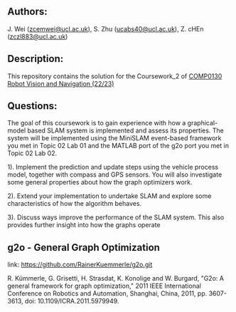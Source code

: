 ## Authors:
J. Wei (zcemwei@ucl.ac.uk), S. Zhu (ucabs40@ucl.ac.uk), Z. cHEn (zczl883@ucl.ac.uk)

## Description:
This repository contains the solution for the Coursework_2 of
[COMP0130 Robot Vision and Navigation (22/23)](https://moodle.ucl.ac.uk/course/view.php?id=30087)

## Questions:
The goal of this coursework is to gain experience with how a graphical-model based SLAM
system is implemented and assess its properties. The system will be implemented using the
MiniSLAM event-based framework you met in Topic 02 Lab 01 and the MATLAB port of the
g2o port you met in Topic 02 Lab 02.

  1). Implement the prediction and update steps using the vehicle process model, together with
      compass and GPS sensors. You will also investigate some general properties about how
      the graph optimizers work.

  2). Extend your implementation to undertake SLAM and explore some characteristics of how
the algorithm behaves.

3). Discuss ways improve the performance of the SLAM system. This also provides further
insight into how the graphs operate

## g2o - General Graph Optimization
link: https://github.com/RainerKuemmerle/g2o.git

R. Kümmerle, G. Grisetti, H. Strasdat, K. Konolige and W. Burgard, "G2o: A general framework for graph optimization," 2011 IEEE International Conference on Robotics and Automation, Shanghai, China, 2011, pp. 3607-3613, doi: 10.1109/ICRA.2011.5979949.
